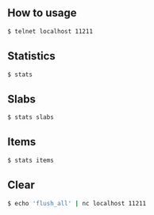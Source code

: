 ## How to usage
```bash
$ telnet localhost 11211
```

## Statistics
```bash
$ stats
```

## Slabs
```bash
$ stats slabs
```

## Items
```bash
$ stats items
```

## Clear
```bash
$ echo 'flush_all' | nc localhost 11211
```